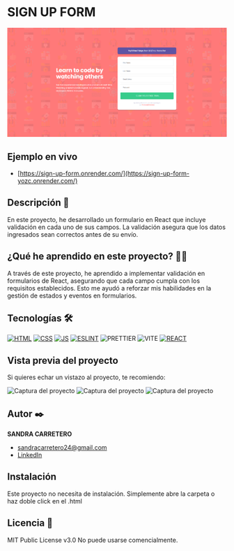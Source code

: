 # SIGN UP FORM
![Imagen del proyecto](https://github.com/SandraCarretero/sign-up-form/blob/main/public/images/SignUp_landing.png)

## Ejemplo en vivo

  - [https://sign-up-form.onrender.com/](https://sign-up-form-yozc.onrender.com/)

## Descripción 📑

En este proyecto, he desarrollado un formulario en React que incluye validación en cada uno de sus campos. La validación asegura que los datos ingresados sean correctos antes de su envío.

## ¿Qué he aprendido en este proyecto? 🙇🏻

A través de este proyecto, he aprendido a implementar validación en formularios de React, asegurando que cada campo cumpla con los requisitos establecidos. Esto me ayudó a reforzar mis habilidades en la gestión de estados y eventos en formularios.

## Tecnologías 🛠

<!-- Iconos sacados de: https://github.com/hendrasob/badges/blob/master/README.md y https://github.com/alexandresanlim/Badges4-README.md-Profile -->

[![HTML](https://img.shields.io/badge/HTML5-E34F26?style=for-the-badge&logo=html5&logoColor=white)](https://es.wikipedia.org/wiki/HTML5)
[![CSS](https://img.shields.io/badge/CSS3-1572B6?style=for-the-badge&logo=css3&logoColor=white)](https://es.wikipedia.org/wiki/CSS)
[![JS](https://img.shields.io/badge/JavaScript-F7DF1E?style=for-the-badge&logo=javascript&logoColor=black)](https://es.wikipedia.org/wiki/JavaScript)
[![ESLINT](https://img.shields.io/badge/eslint-3A33D1?style=for-the-badge&logo=eslint&logoColor=white)](https://en.wikipedia.org/wiki/ESLint)
![PRETTIER](https://img.shields.io/badge/prettier-1A2C34?style=for-the-badge&logo=prettier&logoColor=F7BA3E)
![VITE](https://img.shields.io/badge/Vite-B73BFE?style=for-the-badge&logo=vite&logoColor=FFD62E)
[![REACT](https://img.shields.io/badge/-ReactJs-61DAFB?logo=react&logoColor=white&style=for-the-badge)](https://es.wikipedia.org/wiki/React)

## Vista previa del proyecto

Si quieres echar un vistazo al proyecto, te recomiendo:

![Captura del proyecto](https://github.com/SandraCarretero/sign-up-form/blob/main/public/images/signup.png)
![Captura del proyecto](https://github.com/SandraCarretero/sign-up-form/blob/main/public/images/signup-pages.png)
![Captura del proyecto](https://github.com/SandraCarretero/sign-up-form/blob/main/public/images/signup-pages2.png)

## Autor ✒️

**SANDRA CARRETERO**

- [sandracarretero24@gmail.com](sandracarretero24@gmail.com)
- [LinkedIn](https://www.linkedin.com/in/sandra-carretero-lopez/)
<!-- - [Porfolio web](https://tu-dominio.com/) -->

## Instalación

Este proyecto no necesita de instalación. Simplemente abre la carpeta o haz doble click en el .html

## Licencia 📄

MIT Public License v3.0
No puede usarse comencialmente.
